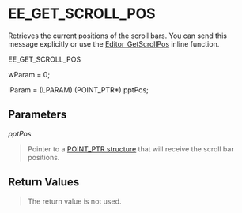 # EE\_GET\_SCROLL\_POS

Retrieves the current positions of the scroll bars. You can send this message
explicitly or use the
[Editor\_GetScrollPos](../macro/editor_getscrollpos)
inline function.

EE\_GET\_SCROLL\_POS

wParam = 0;

lParam = (LPARAM) (POINT\_PTR\*) pptPos;

## Parameters

_pptPos_

> Pointer to a [POINT\_PTR structure](../structure/point_ptr) that will receive the scroll bar positions.

## Return Values

> The return value is not used.
